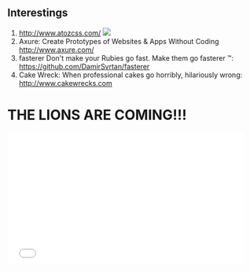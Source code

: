 Interestings
------------
1. http://www.atozcss.com/ ![](http://i.imgur.com/Psm0pDf.png)
2. Axure: Create Prototypes of Websites & Apps Without Coding http://www.axure.com/
3. fasterer Don't make your Rubies go fast. Make them go fasterer ™: https://github.com/DamirSvrtan/fasterer
4. Cake Wreck: When professional cakes go horribly, hilariously wrong: http://www.cakewrecks.com

# THE LIONS ARE COMING!!!
<iframe src="//giphy.com/embed/C3bKXmyS3kePu?html5=true" width="480" height="268" frameBorder="0" webkitAllowFullScreen mozallowfullscreen allowFullScreen></iframe>
